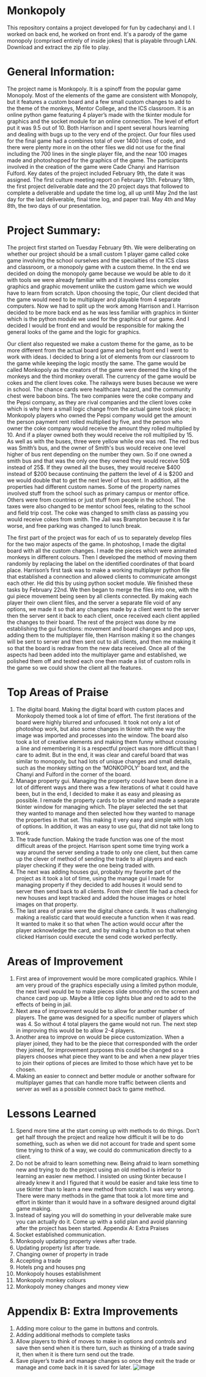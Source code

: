 # Monkopoly
This repository contains a project developed for fun by cadechanyi and I. I worked on back end, he worked on front end. It's a parody of the game monopoly (comprised entirely of inside jokes) that is playable through LAN. Download and extract the zip file to play.

# General Information:
The project name is Monkopoly. It is a spinoff from the popular game Monopoly. Most of the elements of the game are consistent with Monopoly, but it features a custom board and a few small custom changes to add to the theme of the monkeys, Mentor College, and the ICS classroom. It is an online python game featuring 4 player’s made with the tkinter module for graphics and the socket module for an online connection. The level of effort put it was 9.5 out of 10. Both Harrison and I spent several hours learning and dealing with bugs up to the very end of the project. Our four files used for the final game had a combines total of over 1400 lines of code, and there were plenty more in on the other files we did not use for the final including the 700 lines in the single player file, and the near 100 images made and photoshopped for the graphics of the game. The participants involved in the creation of the game were Cade Chanyi and Harrison Fulford. Key dates of the project included February 9th, the date it was assigned. The first culture meeting report on February 13th. February 18th, the first project deliverable date and the 20 project days that followed to complete a deliverable and update the time log, all up until May 2nd the last day for the last deliverable, final time log, and paper trail. May 4th and May 8th, the two days of our presentation.

# Project Summary:
The project first started on Tuesday February 9th. We were deliberating on whether our project should be a small custom 1 player game called coke game involving the school ourselves and the specialties of the ICS class and classroom, or a monopoly game with a custom theme. In the end we decided on doing the monopoly game because we would be able to do it with tools we were already familiar with and it involved less complex graphics and graphic movement unlike the custom game which we would have to learn from scratch. Upon choosing the topic, Our client decided that the game would need to be multiplayer and playable from 4 separate computers. Now we had to split up the work among Harrison and I. Harrison decided to be more back end as he was less familiar with graphics in tkinter which is the python module we used for the graphics of our game. And I decided I would be front end and would be responsible for making the general looks of the game and the logic for graphics. 

Our client also requested we make a custom theme for the game, as to be more different from the actual board game and being front end I went to work with ideas. I decided to bring a lot of elements from our classroom to the game while keeping the logic mostly the same. The game would be called Monkopoly as the creators of the game were deemed the king of the monkeys and the third monkey overall. The currency of the game would be cokes and the client loves coke. The railways were buses because we were in school. The chance cards were healthcare hazard, and the community chest were baboon bins. The two companies were the coke company and the Pepsi company, as they are rival companies and the client loves coke which is why here a small logic change from the actual game took place; in Monkopoly players who owned the Pepsi company would get the amount the person payment rent rolled multiplied by five, and the person who owner the coke company would receive the amount they rolled multiplied by 10. And if a player owned both they would receive the roll multiplied by 15. As well as with the buses, three were yellow while one was red. The red bus was Smith’s bus, and the owner of Smith's bus would receive one level higher of bus rent depending on the number they own. So if one owned a smith bus and that was the only one they owned they would receive 50$ instead of 25$. If they owned all the buses, they would receive $400 instead of $200 because continuing the pattern the level of 4 is $200 and we would double that to get the next level of bus rent. In addition, all the properties had different custom names. Some of the property names involved stuff from the school such as primary campus or mentor office. Others were from countries or just stuff from people in the school. The taxes were also changed to be mentor school fees, relating to the school and field trip cost. The coke was changed to smith class as passing you would receive cokes from smith. The Jail was Brampton because it is far worse, and free parking was changed to lunch break. 

The first part of the project was for each of us to separately develop files for the two major aspects of the game. In photoshop, I made the digital board with all the custom changes. I made the pieces which were animated monkeys in different colours. Then I developed the method of moving them randomly by replacing the label on the identified coordinates of that board place. Harrison’s first task was to make a working multiplayer python file that established a connection and allowed clients to communicate amongst each other. He did this by using python socket module. We finished these tasks by February 22nd. We then began to merge the files into one, with the gui piece movement being seen by all clients connected. By making each player their own client files, and the server a separate file void of any options, we made it so that any changes made by a client went to the server then the server sent it back to each client, once received each client applied the changes to their board. The rest of the project was done by me establishing the gui functions: movement and board changes and pop ups, adding them to the multiplayer file, then Harrison making it so the changes will be sent to server and then sent out to all clients, and then me making it so that the board is redraw from the new data received. Once all of the aspects had been added into the multiplayer game and established, we polished them off and tested each one then made a list of custom rolls in the game so we could show the client all the features.

# Top Areas of Praise
1.	The digital board. Making the digital board with custom places and Monkopoly themed took a lot of time of effort. The first iterations of the board were highly blurred and unfocused. It took not only a lot of photoshop work, but also some changes in tkinter with the way the image was imported and processes into the window. The board also took a lot of creative elements and making them funny without crossing a line and remembering it is a respectful project was more difficult than I care to admit. But in the end, it was clear and careful board that was similar to monopoly, but had lots of unique changes and small details, such as the monkey sitting on the ‘MONKOPOLY’ board text, and the Chanyi and Fulford in the corner of the board.
2.	Manage property gui. Managing the property could have been done in a lot of different ways and there was a few iterations of what it could have been, but in the end, I decided to make it as easy and pleasing as possible. I remade the property cards to be smaller and made a separate tkinter window for managing which. The player selected the set that they wanted to manage and then selected how they wanted to manage the properties in that set. This making it very easy and simple with lots of options. In addition, it was an easy to use gui, that did not take long to work.
3.	The trade function. Making the trade function was one of the most difficult areas of the project. Harrison spent some time trying work a way around the server sending a trade to only one client, but then came up the clever of method of sending the trade to all players and each player checking if they were the one being traded with. 
4.	The next was adding houses gui, probably my favorite part of the project as it took a lot of time, using the manage gui I made for managing property if they decided to add houses it would send to server then send back to all clients. From their client file had a check for new houses and kept tracked and added the house images or hotel images on that property.
5.	The last area of praise were the digital chance cards. It was challenging making a realistic card that would execute a function when it was read. It wanted to make it so that when The action would occur after the player acknowledge the card, and by making it a button so that when clicked Harrison could execute the send code worked perfectly.

# Areas of Improvement
1.	First area of improvement would be more complicated graphics. While I am very proud of the graphics especially using a limited python module, the next level would be to make pieces slide smoothly on the screen and chance card pop up. Maybe a little cop lights blue and red to add to the effects of being in jail.
2.	Next area of improvement would be to allow for another number of players. The game was designed for a specific number of players which was 4. So without 4 total players the game would not run. The next step in improving this would be to allow 2-4 players.
3.	Another area to improve on would be piece customization. When a player joined, they had to be the piece that corresponded with the order they joined, for improvement purposes this could be changed so a players chooses what piece they want to be and when a new player tries to join their options of pieces are limited to those which have yet to be chosen.
4.	Making an easier to connect and better module or another software for multiplayer games that can handle more traffic between clients and server as well as a possible connect back to game method.

# Lessons Learned
1.	Spend more time at the start coming up with methods to do things. Don’t get half through the project and realize how difficult it will be to do something, such as when we did not account for trade and spent some time trying to think of a way, we could do communication directly to a client.
2.	Do not be afraid to learn something new. Being afraid to learn something new and trying to do the project using an old method is inferior to learning an easier new method. I insisted on using tkinter because I already knew it and I figured that it would be easier and take less time to use tkinter than to learn a new method from scratch. I was very wrong. There were many methods in the game that took a lot more time and effort in tkinter than it would have in a software designed around digital game making. 
3.	Instead of saying you will do something in your deliverable make sure you can actually do it. Come up with a solid plan and avoid planning after the project has been started.
Appendix A: Extra Praises
1.	Socket established communication.
2.	Monkopoly updating property views after trade.
3.	Updating property list after trade.
4.	Changing owner of property in trade
5.	Accepting a trade
6.	Hotels png and houses png
7.	Monkopoly houses establishment
8.	Monkopoly monkey colours
9.	Monkopoly money changes and money view

# Appendix B: Extra Improvements
1.	Adding more colour to the game in buttons and controls. 
2.	Adding additional methods to complete tasks
3.	Allow players to think of moves to make in options and controls and save then send when it is there turn, such as thinking of a trade saving it, then when it is there turn send out the trade.
4.	Save player’s trade and manage changes so once they exit the trade or manage and come back in it is saved for later.
![image](https://github.com/HarrisonFulford/Monkopoly/assets/126714741/57d9da05-8e99-4cd3-8276-72bb0ddcfeb7)
